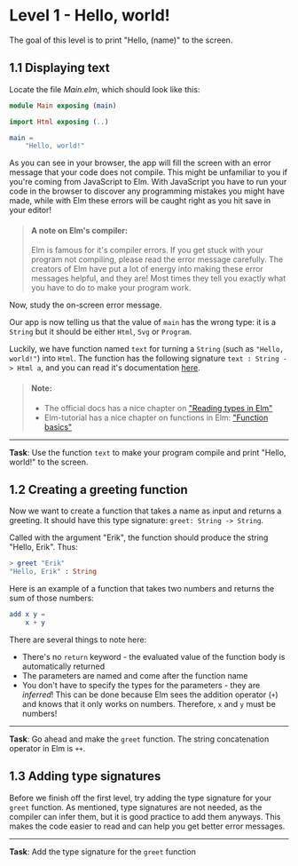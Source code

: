 # Level 1 - Hello, world!

The goal of this level is to print "Hello, (name)" to the screen.

## 1.1 Displaying text

Locate the file _Main.elm_, which should look like this:

```elm
module Main exposing (main)

import Html exposing (..)

main =
    "Hello, world!"
```

As you can see in your browser, the app will fill the screen with an error message that your code does not compile.
This might be unfamiliar to you if you're coming from JavaScript to Elm. With JavaScript you have to run your code in the browser to discover any programming mistakes you might have made, while with Elm these errors will be caught right as you hit save in your editor!

> #### A note on Elm's compiler:
>
> Elm is famous for it's compiler errors.
> If you get stuck with your program not compiling, please read the error message carefully.
> The creators of Elm have put a lot of energy into making these error messages helpful, and they are!
> Most times they tell you exactly what you have to do to make your program work.

Now, study the on-screen error message.

Our app is now telling us that the value of `main` has the wrong type: it is a `String` but it should be either `Html`, `Svg` or `Program`.

Luckily, we have function named `text` for turning a `String` (such as `"Hello, world!"`) into `Html`. The function has the following signature `text : String -> Html a`, and you can read it's documentation [here](http://package.elm-lang.org/packages/evancz/elm-html/4.0.1/Html#text).

> #### Note:
>
> -   The official docs has a nice chapter on ["Reading types in Elm"](https://guide.elm-lang.org/types/reading_types.html)
> -   Elm-tutorial has a nice chapter on functions in Elm: ["Function basics"](https://www.elm-tutorial.org/en/01-foundations/02-functions.html)

---

**Task**: Use the function `text` to make your program compile and print "Hello, world!" to the screen.

## 1.2 Creating a greeting function

Now we want to create a function that takes a name as input and returns a greeting.
It should have this type signature: `greet: String -> String`.

Called with the argument "Erik", the function should produce the string "Hello, Erik". Thus:

```elm
> greet "Erik"
"Hello, Erik" : String
```

Here is an example of a function that takes two numbers and returns the sum of those numbers:

```elm
add x y =
	x + y
```

There are several things to note here:

-   There's no `return` keyword - the evaluated value of the function body is automatically returned
-   The parameters are named and come after the function name
-   You don't have to specify the types for the parameters - they are _inferred_! This can be done because Elm sees the addition operator (`+`) and knows that it only works on numbers. Therefore, `x` and `y` must be numbers!

---

**Task**: Go ahead and make the `greet` function. The string concatenation operator in Elm is `++`.

## 1.3 Adding type signatures

Before we finish off the first level, try adding the type signature for your `greet` function.
As mentioned, type signatures are not needed, as the compiler can infer them, but it is good practice to add them anyways.
This makes the code easier to read and can help you get better error messages.

---

**Task**: Add the type signature for the `greet` function
